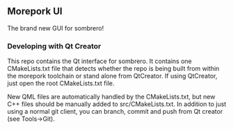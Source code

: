 ## Morepork UI

The brand new GUI for sombrero!

### Developing with Qt Creator

This repo contains the Qt interface for sombrero. It contains one CMakeLists.txt file that detects whether the repo is being built from within the morepork toolchain or stand alone from QtCreator. If using QtCreator, just open the root CMakeLists.txt file.

New QML files are automatically handled by the CMakeLists.txt, but new C++ files should be manually added to src/CMakeLists.txt. In addition to just using a normal git client, you can branch, commit and push from Qt creator (see Tools->Git).
